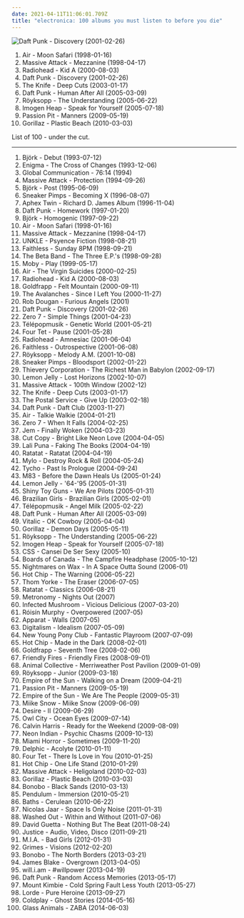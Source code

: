 ```yaml
---
date: 2021-04-11T11:06:01.709Z
title: "electronica: 100 albums you must listen to before you die"
---
```

![Daft Punk - Discovery (2001-02-26)](http://coverartarchive.org/release/51467269-3122-3d7e-92b2-0f0a694d30c1/1269784284-500.jpg "Daft Punk - Discovery (2001-02-26)")
<ol class="albums">
<li data-cover="http://coverartarchive.org/release/4c55906c-349b-362d-922e-956762912b42/1257682386-500.jpg" data-tags="electronic, chillout" role="button">Air - Moon Safari (1998-01-16)</li>
<li data-cover="http://coverartarchive.org/release/ca5504e8-71e0-4718-bfe5-a23bd98bc63b/2461165502-500.jpg" data-tags="trip-hop" role="button">Massive Attack - Mezzanine (1998-04-17)</li>
<li data-cover="http://coverartarchive.org/release/b13f061a-bd3c-3aaf-9a60-64a0c6f7aee5/2563832918-500.jpg" data-tags="electronic, alternative, experimental" role="button">Radiohead - Kid A (2000-08-03)</li>
<li data-cover="http://coverartarchive.org/release/51467269-3122-3d7e-92b2-0f0a694d30c1/1269784284-500.jpg" data-tags="electronic, house" role="button">Daft Punk - Discovery (2001-02-26)</li>
<li data-cover="http://coverartarchive.org/release/7ec39128-ef00-415d-905e-e2764e337193/9196624679-500.jpg" data-tags="electronic, electronica" role="button">The Knife - Deep Cuts (2003-01-17)</li>
<li data-cover="http://coverartarchive.org/release/9c02dc5c-6725-314b-a5d1-b6097ff0c6ce/13716662046-500.jpg" data-tags="electronic, house" role="button">Daft Punk - Human After All (2005-03-09)</li>
<li data-cover="http://coverartarchive.org/release/1a4c78f8-ec49-30cb-97ee-cf64a95d0e12/4483613510-500.jpg" data-tags="electronic" role="button">Röyksopp - The Understanding (2005-06-22)</li>
<li data-cover="http://coverartarchive.org/release/f29ea105-ff73-4d44-9ab6-9980b646e5a3/11712689954-500.jpg" data-tags="female vocalists" role="button">Imogen Heap - Speak for Yourself (2005-07-18)</li>
<li data-cover="http://coverartarchive.org/release/830e2a21-1e76-40ad-a4a5-9a1b12d656ff/11102770324-500.jpg" data-tags="electronic, indie pop, indie" role="button">Passion Pit - Manners (2009-05-19)</li>
<li data-cover="http://coverartarchive.org/release/cc91709d-4a15-3d62-91e8-25a1464950fd/9935228575-500.jpg" data-tags="alternative" role="button">Gorillaz - Plastic Beach (2010-03-03)</li>
</ol>
List of 100 - under the cut.
<!-- more -->

_________________

<ol class="albums">
<li data-cover="http://coverartarchive.org/release/3945b500-1e03-3060-89a2-82b0938d8397/23040661690-500.jpg" data-tags="electronic, alternative" role="button">
Björk - Debut (1993-07-12)
</li>
<li data-cover="https://via.placeholder.com/450" data-tags="new age" role="button">
Enigma - The Cross of Changes (1993-12-06)
</li>
<li data-cover="https://via.placeholder.com/450" data-tags="ambient" role="button">
Global Communication - 76:14 (1994)
</li>
<li data-cover="https://img.discogs.com/bx-RVYzAV6uo5wGyRvpaBLNhM3Y=/fit-in/600x594/filters:strip_icc():format(jpeg):mode_rgb():quality(90)/discogs-images/R-2290435-1562913784-7220.jpeg.jpg" data-tags="trip-hop" role="button">
Massive Attack - Protection (1994-09-26)
</li>
<li data-cover="https://img.discogs.com/c79jKT7D51ChaH4zgcVBMAbjRGg=/fit-in/600x538/filters:strip_icc():format(jpeg):mode_rgb():quality(90)/discogs-images/R-1410907-1281931688.jpeg.jpg" data-tags="electronic, alternative" role="button">
Björk - Post (1995-06-09)
</li>
<li data-cover="http://coverartarchive.org/release/35d9659d-b728-3241-a9d9-c454b71bcff3/14779102078-500.jpg" data-tags="trip-hop" role="button">
Sneaker Pimps - Becoming X (1996-08-07)
</li>
<li data-cover="https://img.discogs.com/PwJSdezghAFKP4Bo53Xwx2T_LW0=/fit-in/600x594/filters:strip_icc():format(jpeg):mode_rgb():quality(90)/discogs-images/R-567865-1567010804-1922.jpeg.jpg" data-tags="idm, electronic" role="button">
Aphex Twin - Richard D. James Album (1996-11-04)
</li>
<li data-cover="http://coverartarchive.org/release/770b9b80-10e1-4297-b1fd-46ad0dbb0305/1148987477-500.jpg" data-tags="electronic, house" role="button">
Daft Punk - Homework (1997-01-20)
</li>
<li data-cover="http://coverartarchive.org/release/7a2ad97a-55e9-48a4-953b-45ddc10f7f0f/3778603775-500.jpg" data-tags="electronic, alternative" role="button">
Björk - Homogenic (1997-09-22)
</li>
<li data-cover="http://coverartarchive.org/release/4c55906c-349b-362d-922e-956762912b42/1257682386-500.jpg" data-tags="electronic, chillout" role="button">
Air - Moon Safari (1998-01-16)
</li>
<li data-cover="http://coverartarchive.org/release/ca5504e8-71e0-4718-bfe5-a23bd98bc63b/2461165502-500.jpg" data-tags="trip-hop" role="button">
Massive Attack - Mezzanine (1998-04-17)
</li>
<li data-cover="https://img.discogs.com/Kbzc-pUTQrxLWHcbM20uuukPyfg=/fit-in/600x604/filters:strip_icc():format(jpeg):mode_rgb():quality(90)/discogs-images/R-1071075-1189923687.jpeg.jpg" data-tags="trip-hop" role="button">
UNKLE - Psyence Fiction (1998-08-21)
</li>
<li data-cover="http://coverartarchive.org/release/768bb870-b958-49e9-a87b-a695b67aec1b/14288438323-500.jpg" data-tags="electronic, faithless" role="button">
Faithless - Sunday 8PM (1998-09-21)
</li>
<li data-cover="http://coverartarchive.org/release/330c3637-e90a-4dc6-8f1f-2a08b367702a/13513499886-500.jpg" data-tags="electronica, alternative, indie pop, indie rock, driving music, original, innovative, 90's, shore, hyllan i mitt huvud, excellent albums, sveglia dolce, encenacoes sobre o tema, dormindo na praia, i will now proceed to sell three copies of  the three eps by the beta band, scottish ergo the best, memories of undergrad, indigolab, le pietre miliari: ovvero come imparai a non preoccuparmi e ad amare la musica" role="button">
The Beta Band - The Three E.P.'s (1998-09-28)
</li>
<li data-cover="http://coverartarchive.org/release/447055bf-f2a4-3f4b-9124-2c7d61d845fc/11827288168-500.jpg" data-tags="electronic" role="button">
Moby - Play (1999-05-17)
</li>
<li data-cover="http://coverartarchive.org/release/f2720fc5-b57f-4639-a6e8-a1e50dcfd51b/1616160456-500.jpg" data-tags="soundtrack" role="button">
Air - The Virgin Suicides (2000-02-25)
</li>
<li data-cover="http://coverartarchive.org/release/b13f061a-bd3c-3aaf-9a60-64a0c6f7aee5/2563832918-500.jpg" data-tags="electronic, alternative, experimental" role="button">
Radiohead - Kid A (2000-08-03)
</li>
<li data-cover="http://coverartarchive.org/release/a9c71b51-ad11-436e-b759-9f23c324433a/5128575556-500.jpg" data-tags="trip-hop, electronic" role="button">
Goldfrapp - Felt Mountain (2000-09-11)
</li>
<li data-cover="http://coverartarchive.org/release/364fbbe8-94f4-4441-87ed-8e54ca2515ba/14134702700-500.jpg" data-tags="electronic" role="button">
The Avalanches - Since I Left You (2000-11-27)
</li>
<li data-cover="https://img.discogs.com/isniMsRL2XRq3oPsM1fVA2xo7Vk=/fit-in/600x601/filters:strip_icc():format(jpeg):mode_rgb():quality(90)/discogs-images/R-65770-1454768663-3762.jpeg.jpg" data-tags="electronic, trip-hop" role="button">
Rob Dougan - Furious Angels (2001)
</li>
<li data-cover="http://coverartarchive.org/release/51467269-3122-3d7e-92b2-0f0a694d30c1/1269784284-500.jpg" data-tags="electronic, house" role="button">
Daft Punk - Discovery (2001-02-26)
</li>
<li data-cover="http://coverartarchive.org/release/492ba46b-0c4b-48c6-8dae-162058dc95e9/12184142601-500.jpg" data-tags="chillout, downtempo" role="button">
Zero 7 - Simple Things (2001-04-23)
</li>
<li data-cover="http://coverartarchive.org/release/51622cb0-251f-4cf8-8e1c-79a27c340e24/4049466485-500.jpg" data-tags="electronic, chillout, downtempo, trip-hop" role="button">
Télépopmusik - Genetic World (2001-05-21)
</li>
<li data-cover="http://coverartarchive.org/release/d60f109b-0f9e-3e1a-a6ac-7c20c8490089/3413286727-500.jpg" data-tags="electronic" role="button">
Four Tet - Pause (2001-05-28)
</li>
<li data-cover="http://coverartarchive.org/release/d3f9b159-8eeb-4820-a258-19cc1ebfc770/7629533443-500.jpg" data-tags="alternative, electronic, experimental" role="button">
Radiohead - Amnesiac (2001-06-04)
</li>
<li data-cover="http://coverartarchive.org/release/86064722-1df6-3ade-ae5f-30cb7542c7a9/28689862312-500.jpg" data-tags="electronic" role="button">
Faithless - Outrospective (2001-06-08)
</li>
<li data-cover="https://img.discogs.com/cCrsEjLACyczWsYITTOxwaMW5rM=/fit-in/500x500/filters:strip_icc():format(jpeg):mode_rgb():quality(90)/discogs-images/R-1831286-1251312241.jpeg.jpg" data-tags="electronic, chillout" role="button">
Röyksopp - Melody A.M. (2001-10-08)
</li>
<li data-cover="https://img.discogs.com/lU8JOpVOHgwTfqSW8uc0IhKzrUM=/fit-in/553x482/filters:strip_icc():format(jpeg):mode_rgb():quality(90)/discogs-images/R-1290388-1206828056.jpeg.jpg" data-tags="trip-hop" role="button">
Sneaker Pimps - Bloodsport (2002-01-22)
</li>
<li data-cover="http://coverartarchive.org/release/1770ef1b-d12b-4b23-b594-a3d471c3d600/8933157864-500.jpg" data-tags="chillout, downtempo, lounge" role="button">
Thievery Corporation - The Richest Man in Babylon (2002-09-17)
</li>
<li data-cover="http://coverartarchive.org/release/5f6ab213-47e7-3653-b076-dc08eadf7666/14666711242-500.jpg" data-tags="electronica, chillout" role="button">
Lemon Jelly - Lost Horizons (2002-10-07)
</li>
<li data-cover="http://coverartarchive.org/release/715db53a-e261-3ea1-af6d-f502201a3549/3490018723-500.jpg" data-tags="trip-hop" role="button">
Massive Attack - 100th Window (2002-12)
</li>
<li data-cover="http://coverartarchive.org/release/7ec39128-ef00-415d-905e-e2764e337193/9196624679-500.jpg" data-tags="electronic, electronica" role="button">
The Knife - Deep Cuts (2003-01-17)
</li>
<li data-cover="https://img.discogs.com/0KYiptrcWBVNaineREV1kbuow2U=/fit-in/600x588/filters:strip_icc():format(jpeg):mode_rgb():quality(90)/discogs-images/R-5104968-1384623054-8986.jpeg.jpg" data-tags="indie, electronic" role="button">
The Postal Service - Give Up (2003-02-18)
</li>
<li data-cover="https://img.discogs.com/yLYJzusfSAoVituOKpcjTjuv3-c=/fit-in/600x582/filters:strip_icc():format(jpeg):mode_rgb():quality(90)/discogs-images/R-233890-1366479138-3160.jpeg.jpg" data-tags="house, electronic" role="button">
Daft Punk - Daft Club (2003-11-27)
</li>
<li data-cover="http://coverartarchive.org/release/b8f3c647-89b1-4cd6-bb71-a91072380e46/2979651729-500.jpg" data-tags="electronic" role="button">
Air - Talkie Walkie (2004-01-21)
</li>
<li data-cover="https://img.discogs.com/J9Tu6lndSIaA29Jg85GuI0GDcWI=/fit-in/400x400/filters:strip_icc():format(jpeg):mode_rgb():quality(90)/discogs-images/R-1935782-1253543842.jpeg.jpg" data-tags="chillout" role="button">
Zero 7 - When It Falls (2004-02-25)
</li>
<li data-cover="http://coverartarchive.org/release/dfb9db5d-bb8c-4fcd-a256-96841b6d090a/7929248241-500.jpg" data-tags="pop, female vocalists" role="button">
Jem - Finally Woken (2004-03-23)
</li>
<li data-cover="http://coverartarchive.org/release/7b8ea2ae-e0d7-3b74-8667-42f2a4886835/4534453533-500.jpg" data-tags="electronica, electropop" role="button">
Cut Copy - Bright Like Neon Love (2004-04-05)
</li>
<li data-cover="https://img.discogs.com/pWR5red6KiRm4n6SOdMh6mOySIM=/fit-in/600x608/filters:strip_icc():format(jpeg):mode_rgb():quality(90)/discogs-images/R-252667-1597703699-7756.jpeg.jpg" data-tags="electronica, indietronica" role="button">
Lali Puna - Faking The Books (2004-04-19)
</li>
<li data-cover="http://coverartarchive.org/release/a8e06d12-4721-44ba-aa4e-d64d217f8b3e/10083827034-500.jpg" data-tags="electronic, instrumental" role="button">
Ratatat - Ratatat (2004-04-19)
</li>
<li data-cover="http://coverartarchive.org/release/bae60ee9-2a48-3504-97e8-b2d7a722282a/4394074765-500.jpg" data-tags="electronic, house" role="button">
Mylo - Destroy Rock & Roll (2004-05-24)
</li>
<li data-cover="http://coverartarchive.org/release/fd01efd0-91ef-4a6a-832b-a4945c233cbf/11348812197-500.jpg" data-tags="electronic, ambient" role="button">
Tycho - Past Is Prologue (2004-09-24)
</li>
<li data-cover="http://coverartarchive.org/release/db85c244-53e7-441c-bab0-52c9c0d27450/1485479058-500.jpg" data-tags="electronic, shoegaze" role="button">
M83 - Before the Dawn Heals Us (2005-01-24)
</li>
<li data-cover="http://coverartarchive.org/release/cbb9cd2c-6cb4-34f6-b0cc-cd8cc63bf06d/3431742462-500.jpg" data-tags="electronica" role="button">
Lemon Jelly - '64-'95 (2005-01-31)
</li>
<li data-cover="https://img.discogs.com/jdPiUZOcgnrTLq_uVxKCCsyCwqA=/fit-in/600x604/filters:strip_icc():format(jpeg):mode_rgb():quality(90)/discogs-images/R-823695-1458112085-5068.jpeg.jpg" data-tags="electronica, electropop, shiny toy guns, alternative" role="button">
Shiny Toy Guns - We Are Pilots (2005-01-31)
</li>
<li data-cover="http://coverartarchive.org/release/75735819-6bca-42bf-a807-5d456f277dbd/11778363663-500.jpg" data-tags="chillout, electronica" role="button">
Brazilian Girls - Brazilian Girls (2005-02-01)
</li>
<li data-cover="http://coverartarchive.org/release/90e011e2-1a3b-483c-9684-355601689c0f/8050276606-500.jpg" data-tags="trip-hop, electronic, chillout, electronica" role="button">
Télépopmusik - Angel Milk (2005-02-22)
</li>
<li data-cover="http://coverartarchive.org/release/9c02dc5c-6725-314b-a5d1-b6097ff0c6ce/13716662046-500.jpg" data-tags="electronic, house" role="button">
Daft Punk - Human After All (2005-03-09)
</li>
<li data-cover="https://img.discogs.com/9ZGqCrRnBpYLH9e34YgP3h0IB7c=/fit-in/225x225/filters:strip_icc():format(jpeg):mode_rgb():quality(90)/discogs-images/R-6286569-1438926263-1019.jpeg.jpg" data-tags="electronic, electro" role="button">
Vitalic - OK Cowboy (2005-04-04)
</li>
<li data-cover="http://coverartarchive.org/release/ad0a377b-6c7c-30ff-921d-a47edae073e2/6436408454-500.jpg" data-tags="alternative, electronic" role="button">
Gorillaz - Demon Days (2005-05-11)
</li>
<li data-cover="http://coverartarchive.org/release/1a4c78f8-ec49-30cb-97ee-cf64a95d0e12/4483613510-500.jpg" data-tags="electronic" role="button">
Röyksopp - The Understanding (2005-06-22)
</li>
<li data-cover="http://coverartarchive.org/release/f29ea105-ff73-4d44-9ab6-9980b646e5a3/11712689954-500.jpg" data-tags="female vocalists" role="button">
Imogen Heap - Speak for Yourself (2005-07-18)
</li>
<li data-cover="https://img.discogs.com/rodz1-Bj94EJs5OTJHL98Wrja_s=/fit-in/600x600/filters:strip_icc():format(jpeg):mode_rgb():quality(90)/discogs-images/R-877309-1168261267.jpeg.jpg" data-tags="electronic, indie, brazilian" role="button">
CSS - Cansei De Ser Sexy (2005-10)
</li>
<li data-cover="http://coverartarchive.org/release/46448c2f-dbf1-49eb-a07a-ab9cb8d4ad4f/9818690351-500.jpg" data-tags="ambient, electronic" role="button">
Boards of Canada - The Campfire Headphase (2005-10-12)
</li>
<li data-cover="http://coverartarchive.org/release/ae6389a7-cd8c-3e62-8db1-1b9a9e6e27b9/4394479901-500.jpg" data-tags="downtempo, chillout" role="button">
Nightmares on Wax - In A Space Outta Sound (2006-01)
</li>
<li data-cover="https://img.discogs.com/PjmlRvRhOludN9TU2ttaSQLg104=/fit-in/600x547/filters:strip_icc():format(jpeg):mode_rgb():quality(90)/discogs-images/R-656724-1148757680.jpeg.jpg" data-tags="electronic" role="button">
Hot Chip - The Warning (2006-05-22)
</li>
<li data-cover="http://coverartarchive.org/release/c210f11e-7855-4828-a05c-e9670ce4289b/3192389215-500.jpg" data-tags="electronic" role="button">
Thom Yorke - The Eraser (2006-07-05)
</li>
<li data-cover="http://coverartarchive.org/release/2a44e673-1ebb-3215-a2be-86f7f1f1f8b2/10132312693-500.jpg" data-tags="electronic" role="button">
Ratatat - Classics (2006-08-21)
</li>
<li data-cover="http://coverartarchive.org/release/05fe737d-09f8-4dd1-8e9f-2f45329a801a/2094785277-500.jpg" data-tags="electronic" role="button">
Metronomy - Nights Out (2007)
</li>
<li data-cover="http://coverartarchive.org/release/ded7ac3b-4a17-36a2-8fc5-4a878d229f35/1353184902-500.jpg" data-tags="psytrance, electronic" role="button">
Infected Mushroom - Vicious Delicious (2007-03-20)
</li>
<li data-cover="https://img.discogs.com/95-LQC1Jx2GGoBq_Z7l1CAeHkrM=/fit-in/600x536/filters:strip_icc():format(jpeg):mode_rgb():quality(90)/discogs-images/R-1139242-1217870739.jpeg.jpg" data-tags="electronic, electropop, female vocalists" role="button">
Róisín Murphy - Overpowered (2007-05)
</li>
<li data-cover="https://via.placeholder.com/450" data-tags="idm, electronica" role="button">
Apparat - Walls (2007-05)
</li>
<li data-cover="https://img.discogs.com/6NnlrO_rxFuHD3yIn9SWoJ45y54=/fit-in/463x463/filters:strip_icc():format(jpeg):mode_rgb():quality(90)/discogs-images/R-1021020-1314456883.jpeg.jpg" data-tags="electro, electronic" role="button">
Digitalism - Idealism (2007-05-09)
</li>
<li data-cover="http://coverartarchive.org/release/e446b85a-5ccb-477f-ba6d-783edd975c3e/3817923382-500.jpg" data-tags="electropop, electronica" role="button">
New Young Pony Club - Fantastic Playroom (2007-07-09)
</li>
<li data-cover="http://coverartarchive.org/release/430826de-7856-412a-a644-3344e0b9d09e/1114878797-500.jpg" data-tags="electronic" role="button">
Hot Chip - Made in the Dark (2008-02-01)
</li>
<li data-cover="https://img.discogs.com/73mAPAbvKt1kGGKSDvi5DG3ow9k=/fit-in/600x595/filters:strip_icc():format(jpeg):mode_rgb():quality(90)/discogs-images/R-7625635-1445709296-7336.jpeg.jpg" data-tags="female vocalists, downtempo, trip-hop" role="button">
Goldfrapp - Seventh Tree (2008-02-06)
</li>
<li data-cover="https://via.placeholder.com/450" data-tags="indie" role="button">
Friendly Fires - Friendly Fires (2008-09-01)
</li>
<li data-cover="http://coverartarchive.org/release/1e21a9c3-d787-3348-accf-3af583ef43f6/5762515522-500.jpg" data-tags="psychedelic pop" role="button">
Animal Collective - Merriweather Post Pavilion (2009-01-09)
</li>
<li data-cover="https://img.discogs.com/jnGU0rPnUOyIqqugh4JtoaYDLOY=/fit-in/600x601/filters:strip_icc():format(jpeg):mode_rgb():quality(90)/discogs-images/R-15537372-1593224889-6566.jpeg.jpg" data-tags="electronic" role="button">
Röyksopp - Junior (2009-03-18)
</li>
<li data-cover="http://coverartarchive.org/release/f1fc4c16-65a8-4c3e-a249-23ef46c41918/5300813420-500.jpg" data-tags="electronic" role="button">
Empire of the Sun - Walking on a Dream (2009-04-21)
</li>
<li data-cover="http://coverartarchive.org/release/830e2a21-1e76-40ad-a4a5-9a1b12d656ff/11102770324-500.jpg" data-tags="electronic, indie pop, indie" role="button">
Passion Pit - Manners (2009-05-19)
</li>
<li data-cover="https://img.discogs.com/yZUT6xPI8XVF_3yDlv0wSI84uCs=/fit-in/600x461/filters:strip_icc():format(jpeg):mode_rgb():quality(90)/discogs-images/R-1668437-1237888609.jpeg.jpg" data-tags="electronica, indie" role="button">
Empire of the Sun - We Are The People (2009-05-31)
</li>
<li data-cover="https://img.discogs.com/C00eHcKQgYMinrXXJV9pdNCmVDs=/fit-in/600x596/filters:strip_icc():format(jpeg):mode_rgb():quality(90)/discogs-images/R-2057960-1612983400-2260.jpeg.jpg" data-tags="indie pop, electropop" role="button">
Miike Snow - Miike Snow (2009-06-09)
</li>
<li data-cover="http://coverartarchive.org/release/d8552693-7f80-4fe6-981b-a988bfc47a43/4013850564-500.jpg" data-tags="electronica" role="button">
Desire - II (2009-06-29)
</li>
<li data-cover="http://coverartarchive.org/release/929090e7-d6dd-4b21-9614-01340e98507a/2100348160-500.jpg" data-tags="electronic, owl city" role="button">
Owl City - Ocean Eyes (2009-07-14)
</li>
<li data-cover="http://coverartarchive.org/release/683d02c0-122f-4555-80ac-49c822023092/26593312635-500.jpg" data-tags="electronic" role="button">
Calvin Harris - Ready for the Weekend (2009-08-09)
</li>
<li data-cover="http://coverartarchive.org/release/84878622-883d-4ca0-ab2f-3f8002d2f214/12086273623-500.jpg" data-tags="electronic" role="button">
Neon Indian - Psychic Chasms (2009-10-13)
</li>
<li data-cover="http://coverartarchive.org/release/49eefb52-d716-450c-a60d-115f1c4f4240/1472462701-500.jpg" data-tags="electronic, electronica, electropop, synthpop" role="button">
Miami Horror - Sometimes (2009-11-20)
</li>
<li data-cover="http://coverartarchive.org/release/5cac29b4-3c6b-46a5-8abb-79bb7fba623d/15992581396-500.jpg" data-tags="alternative dance, electronica, pop" role="button">
Delphic - Acolyte (2010-01-11)
</li>
<li data-cover="http://coverartarchive.org/release/8b2abdde-9acb-44dd-84de-42592224123a/21122160818-500.jpg" data-tags="idm, electronic" role="button">
Four Tet - There Is Love in You (2010-01-25)
</li>
<li data-cover="https://img.discogs.com/BkGqM6GnrMT2cJ6M4VWH74p5ZAM=/fit-in/462x462/filters:strip_icc():format(jpeg):mode_rgb():quality(90)/discogs-images/R-2135595-1266229554.jpeg.jpg" data-tags="indie, electronic, electropop" role="button">
Hot Chip - One Life Stand (2010-01-29)
</li>
<li data-cover="http://coverartarchive.org/release/c5646767-1459-424e-8fc9-798e6932d4dd/1235399189-500.jpg" data-tags="trip-hop" role="button">
Massive Attack - Heligoland (2010-02-03)
</li>
<li data-cover="http://coverartarchive.org/release/cc91709d-4a15-3d62-91e8-25a1464950fd/9935228575-500.jpg" data-tags="alternative" role="button">
Gorillaz - Plastic Beach (2010-03-03)
</li>
<li data-cover="http://coverartarchive.org/release/5cfd09c6-d8df-4a03-9811-907b2ffadbda/6194655124-500.jpg" data-tags="downtempo, trip-hop, electronic" role="button">
Bonobo - Black Sands (2010-03-13)
</li>
<li data-cover="http://coverartarchive.org/release/c87c4638-53b0-4bd4-9600-120a819b652f/23249753032-500.jpg" data-tags="drum and bass" role="button">
Pendulum - Immersion (2010-05-21)
</li>
<li data-cover="http://coverartarchive.org/release/5ddd6650-d435-447d-8679-98a63ddaf637/3944000674-500.jpg" data-tags="electronic, downtempo, idm" role="button">
Baths - Cerulean (2010-06-22)
</li>
<li data-cover="http://coverartarchive.org/release/d2022e3f-c22f-45c9-a1ab-4b2094d65719/23945397989-500.jpg" data-tags="electronic, electronica, minimal" role="button">
Nicolas Jaar - Space Is Only Noise (2011-01-31)
</li>
<li data-cover="http://coverartarchive.org/release/9e944b69-8e75-47f7-8d85-1a2584bf3f7c/25694000082-500.jpg" data-tags="chillwave" role="button">
Washed Out - Within and Without (2011-07-06)
</li>
<li data-cover="http://coverartarchive.org/release/e482fee8-b5c2-4a3d-8236-97b9a23b329b/11431037022-500.jpg" data-tags="house, electronic" role="button">
David Guetta - Nothing But The Beat (2011-08-24)
</li>
<li data-cover="https://img.discogs.com/NReFsjxoYdr2yKqTGkr_LHFjyjM=/fit-in/300x300/filters:strip_icc():format(jpeg):mode_rgb():quality(90)/discogs-images/R-3190739-1319809652.jpeg.jpg" data-tags="electronic" role="button">
Justice - Audio, Video, Disco (2011-09-21)
</li>
<li data-cover="http://coverartarchive.org/release/3747ee08-0566-448b-99d6-8fba88136a3e/5129551162-500.jpg" data-tags="electronic, electronica, indie, alternative, synthpop, alternative dance, dark pop, coramao, bete gouveia" role="button">
M.I.A. - Bad Girls (2012-01-31)
</li>
<li data-cover="http://coverartarchive.org/release/e2541a4f-c91e-412e-837b-ce63cc8ea960/5391811873-500.jpg" data-tags="dream pop" role="button">
Grimes - Visions (2012-02-20)
</li>
<li data-cover="https://img.discogs.com/CQRfbzNYKpXll6yBUz1Ky6WKVjM=/fit-in/600x603/filters:strip_icc():format(jpeg):mode_rgb():quality(90)/discogs-images/R-4349387-1473869117-8469.jpeg.jpg" data-tags="downtempo" role="button">
Bonobo - The North Borders (2013-03-21)
</li>
<li data-cover="https://img.discogs.com/cNjibLSsY9wA6qRnZUanNo5xtbQ=/fit-in/600x600/filters:strip_icc():format(jpeg):mode_rgb():quality(90)/discogs-images/R-4447618-1462518825-2838.jpeg.jpg" data-tags="electronic, soul" role="button">
James Blake - Overgrown (2013-04-05)
</li>
<li data-cover="http://coverartarchive.org/release/9ddd2084-2f0a-432d-a5ed-f14ad151ea87/3912567094-500.jpg" data-tags="electronica, hip hop, dance pop, hip house, electronic dance" role="button">
will.i.am - #willpower (2013-04-19)
</li>
<li data-cover="http://coverartarchive.org/release/36e2aede-346d-4931-8565-78d810d167c7/4436344925-500.jpg" data-tags="electronic, disco, funk" role="button">
Daft Punk - Random Access Memories (2013-05-17)
</li>
<li data-cover="http://coverartarchive.org/release/a4e031e1-42b0-4cd8-a909-b7089d04dd5a/4207663303-500.jpg" data-tags="electronica, dubstep, post-dubstep" role="button">
Mount Kimbie - Cold Spring Fault Less Youth (2013-05-27)
</li>
<li data-cover="http://coverartarchive.org/release/5f62ee6d-c5a7-4455-bfff-60e085d98f8a/10040947831-500.jpg" data-tags="indie pop" role="button">
Lorde - Pure Heroine (2013-09-27)
</li>
<li data-cover="http://coverartarchive.org/release/49dab146-5393-4686-bb79-efbb1fa43648/22395430275-500.jpg" data-tags="pop, electronic, alternative, alternative rock, coldplay" role="button">
Coldplay - Ghost Stories (2014-05-16)
</li>
<li data-cover="http://coverartarchive.org/release/25196cfe-3bb9-47ea-a70e-cf227c6cf17f/27544805167-500.jpg" data-tags="electronica" role="button">
Glass Animals - ZABA (2014-06-03)
</li>
</ol>